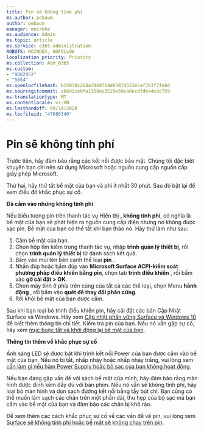 ```yaml
---
title: Pin sẽ không tính phí
ms.author: pebaum
author: pebaum
manager: mnirkhe
ms.audience: Admin
ms.topic: article
ms.service: o365-administration
ROBOTS: NOINDEX, NOFOLLOW
localization_priority: Priority
ms.collection: Adm_O365
ms.custom:
- "9002952"
- "5654"
ms.openlocfilehash: b15939c264a39687b4d93874553e5af7b3f7fe8d
ms.sourcegitcommit: c6692ce0fa1358ec3529e59ca0ecdfdea4cdc759
ms.translationtype: MT
ms.contentlocale: vi-VN
ms.lasthandoff: 09/14/2020
ms.locfileid: "47686340"
---
```

# <a name="battery-wont-charge"></a>Pin sẽ không tính phí

Trước tiên, hãy đảm bảo rằng các kết nối được bảo mật. Chúng tôi đặc biệt khuyên bạn chỉ nên sử dụng Microsoft hoặc nguồn cung cấp nguồn cấp giấy phép Microsoft.

Thứ hai, hãy thử tắt bề mặt của bạn và phí ít nhất 30 phút. Sau đó bật lại để xem điều đó khắc phục sự cố.

**Đã cắm vào nhưng không tính phí**

Nếu biểu tượng pin trên thanh tác vụ Hiển thị **, không tính phí**, có nghĩa là bề mặt của bạn sẽ phát hiện ra nguồn cung cấp điện nhưng nó không được sạc pin. Bề mặt của bạn có thể tắt khi bạn tháo nó. Hãy thử làm như sau:

1. Cắm bề mặt của bạn.
2. Chọn hộp tìm kiếm trong thanh tác vụ, nhập **trình quản lý thiết bị**, rồi chọn **trình quản lý thiết bị** từ danh sách kết quả.
3. Bấm vào mũi tên bên cạnh thể loại **pin** .
4. Nhấn đúp hoặc bấm đúp vào **Microsoft Surface ACPI-kiểm soát phương pháp điều khiển bằng pin**, chọn tab **trình điều khiển** , rồi bấm vào **gỡ cài đặt > OK**.
5. Chọn máy tính ở phía trên cùng của tất cả các thể loại, chọn Menu **hành động** , rồi bấm vào **quét để thay đổi phần cứng**.
6. Rời khỏi bề mặt của bạn được cắm.

Sau khi bạn loại bỏ trình điều khiển pin, hãy cài đặt các bản Cập Nhật Surface và Windows. Hãy xem [Cập nhật phần vững Surface và Windows 10](https://support.microsoft.com/help/4023505) để biết thêm thông tin chi tiết. Kiểm tra pin của bạn. Nếu nó vẫn gặp sự cố, hãy xem [mục buộc tắt và khởi động lại bề mặt của bạn](https://support.microsoft.com/help/4036280/surface-force-a-shut-down-and-restart-your-surface).

**Thông tin thêm về khắc phục sự cố**

Ánh sáng LED sẽ được bật khi trình kết nối Power của bạn được cắm vào bề mặt của bạn. Nếu nó bị tắt, nhấp nháy hoặc nhấp nháy trắng, vui lòng xem [cần làm gì nếu hàm Power Supply hoặc bộ sạc của bạn không hoạt động](https://support.microsoft.com/help/4484763/surface-fix-issues-with-your-power-supply). 

Nếu bạn đang gặp vấn đề với sách bề mặt của mình, hãy đảm bảo rằng màn hình được đính kèm đầy đủ với bàn phím. Nếu nó vẫn sẽ không tính phí, hãy loại bỏ màn hình và dọn sạch đường kết nối bằng tẩy bút chì. Bạn cũng có thể muốn làm sạch các chân trên một phần dài, thu hẹp của bộ sạc mà bạn cắm vào bề mặt của bạn và đảm bảo các chân bị khô ráo.

Để xem thêm các cách khắc phục sự cố về các vấn đề về pin, vui lòng xem [Surface sẽ không tính phí hoặc bề mặt sẽ không chạy trên pin](https://support.microsoft.com/help/4023536/surface-surface-battery-wont-charge).
